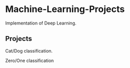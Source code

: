 # Machine-Learning-Projects
Implementation of Deep Learning.

## Projects
Cat/Dog classification.

Zero/One classification
